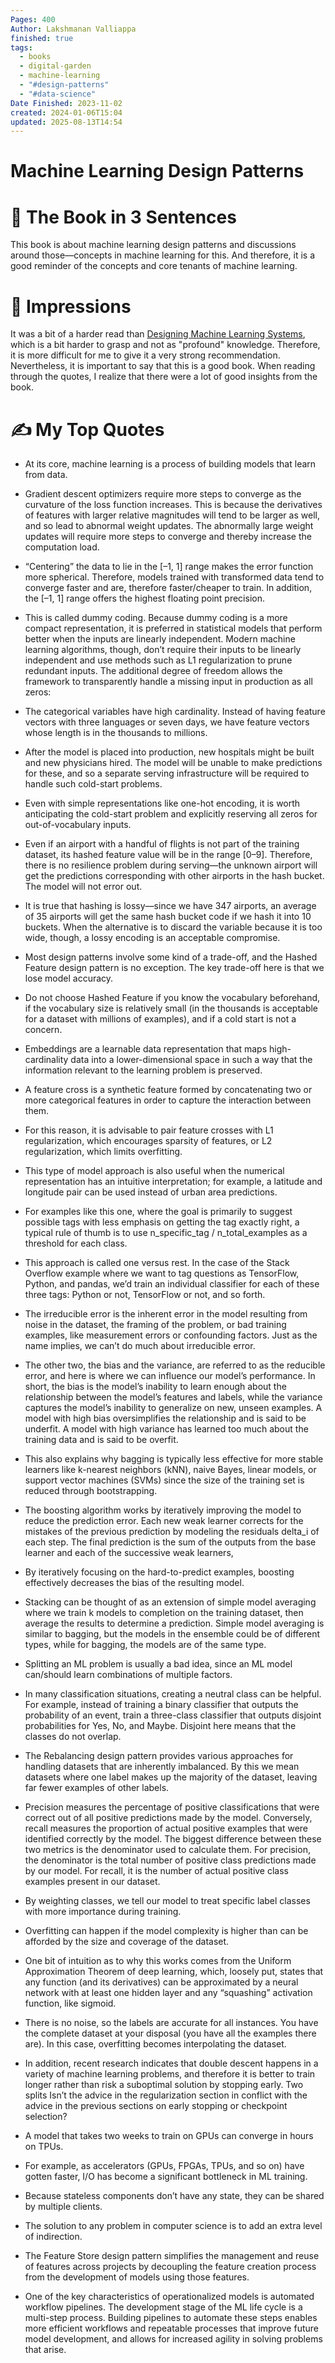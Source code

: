 ```yaml
---
Pages: 400
Author: Lakshmanan Valliappa
finished: true
tags:
  - books
  - digital-garden
  - machine-learning
  - "#design-patterns"
  - "#data-science"
Date Finished: 2023-11-02
created: 2024-01-06T15:04
updated: 2025-08-13T14:54
---
```

# Machine Learning Design Patterns


# 🚀 The Book in 3 Sentences
This book is about machine learning design patterns and discussions around those—concepts in machine learning for this. And therefore, it is a good reminder of the concepts and core tenants of machine learning.  


# 🎨 Impressions
It was a bit of a harder read than [Designing Machine Learning Systems](Designing%20Machine%20Learning%20Systems.md), which is a bit harder to grasp and not as "profound" knowledge. Therefore, it is more difficult for me to give it a very strong recommendation.  Nevertheless, it is important to say that this is a good book.  When reading through the quotes, I realize that there were a lot of good insights from the book. 


# ✍️ My Top  Quotes
- At its core, machine learning is a process of building models that learn from data.
 
- Gradient descent optimizers require more steps to converge as the curvature of the loss function increases. This is because the derivatives of features with larger relative magnitudes will tend to be larger as well, and so lead to abnormal weight updates. The abnormally large weight updates will require more steps to converge and thereby increase the computation load.
 
- “Centering” the data to lie in the \[–1, 1\] range makes the error function more spherical. Therefore, models trained with transformed data tend to converge faster and are, therefore faster/cheaper to train. In addition, the \[–1, 1\] range offers the highest floating point precision.
 
- This is called dummy coding. Because dummy coding is a more compact representation, it is preferred in statistical models that perform better when the inputs are linearly independent.  Modern machine learning algorithms, though, don’t require their inputs to be linearly independent and use methods such as L1 regularization to prune redundant inputs. The additional degree of freedom allows the framework to transparently handle a missing input in production as all zeros:
 
- The categorical variables have high cardinality. Instead of having feature vectors with three languages or seven days, we have feature vectors whose length is in the thousands to millions.
 
- After the model is placed into production, new hospitals might be built and new physicians hired. The model will be unable to make predictions for these, and so a separate serving infrastructure will be required to handle such cold-start problems.
 
- Even with simple representations like one-hot encoding, it is worth anticipating the cold-start problem and explicitly reserving all zeros for out-of-vocabulary inputs.
 
- Even if an airport with a handful of flights is not part of the training dataset, its hashed feature value will be in the range \[0–9\]. Therefore, there is no resilience problem during serving—the unknown airport will get the predictions corresponding with other airports in the hash bucket. The model will not error out.
 
- It is true that hashing is lossy—since we have 347 airports, an average of 35 airports will get the same hash bucket code if we hash it into 10 buckets. When the alternative is to discard the variable because it is too wide, though, a lossy encoding is an acceptable compromise.
 
- Most design patterns involve some kind of a trade-off, and the Hashed Feature design pattern is no exception. The key trade-off here is that we lose model accuracy.
 
- Do not choose Hashed Feature if you know the vocabulary beforehand, if the vocabulary size is relatively small (in the thousands is acceptable for a dataset with millions of examples), and if a cold start is not a concern.
 
- Embeddings are a learnable data representation that maps high-cardinality data into a lower-dimensional space in such a way that the information relevant to the learning problem is preserved.
 
- A feature cross is a synthetic feature formed by concatenating two or more categorical features in order to capture the interaction between them.
 
- For this reason, it is advisable to pair feature crosses with L1 regularization, which encourages sparsity of features, or L2 regularization, which limits overfitting.
 
- This type of model approach is also useful when the numerical representation has an intuitive interpretation; for example, a latitude and longitude pair can be used instead of urban area predictions.
 
- For examples like this one, where the goal is primarily to suggest possible tags with less emphasis on getting the tag exactly right, a typical rule of thumb is to use n_specific_tag / n_total_examples as a threshold for each class.
 
- This approach is called one versus rest. In the case of the Stack Overflow example where we want to tag questions as TensorFlow, Python, and pandas, we’d train an individual classifier for each of these three tags: Python or not, TensorFlow or not, and so forth.
 
- The irreducible error is the inherent error in the model resulting from noise in the dataset, the framing of the problem, or bad training examples, like measurement errors or confounding factors. Just as the name implies, we can’t do much about irreducible error.
 
- The other two, the bias and the variance, are referred to as the reducible error, and here is where we can influence our model’s performance. In short, the bias is the model’s inability to learn enough about the relationship between the model’s features and labels, while the variance captures the model’s inability to generalize on new, unseen examples. A model with high bias oversimplifies the relationship and is said to be underfit. A model with high variance has learned too much about the training data and is said to be overfit.
 
- This also explains why bagging is typically less effective for more stable learners like k-nearest neighbors (kNN), naive Bayes, linear models, or support vector machines (SVMs) since the size of the training set is reduced through bootstrapping.
 
- The boosting algorithm works by iteratively improving the model to reduce the prediction error. Each new weak learner corrects for the mistakes of the previous prediction by modeling the residuals delta_i of each step. The final prediction is the sum of the outputs from the base learner and each of the successive weak learners,
 
- By iteratively focusing on the hard-to-predict examples, boosting effectively decreases the bias of the resulting model.
 
- Stacking can be thought of as an extension of simple model averaging where we train k models to completion on the training dataset, then average the results to determine a prediction. Simple model averaging is similar to bagging, but the models in the ensemble could be of different types, while for bagging, the models are of the same type.
 
- Splitting an ML problem is usually a bad idea, since an ML model can/should learn combinations of multiple factors.
 
- In many classification situations, creating a neutral class can be helpful. For example, instead of training a binary classifier that outputs the probability of an event, train a three-class classifier that outputs disjoint probabilities for Yes, No, and Maybe. Disjoint here means that the classes do not overlap.
 
- The Rebalancing design pattern provides various approaches for handling datasets that are inherently imbalanced. By this we mean datasets where one label makes up the majority of the dataset, leaving far fewer examples of other labels.
 
- Precision measures the percentage of positive classifications that were correct out of all positive predictions made by the model. Conversely, recall measures the proportion of actual positive examples that were identified correctly by the model. The biggest difference between these two metrics is the denominator used to calculate them. For precision, the denominator is the total number of positive class predictions made by our model. For recall, it is the number of actual positive class examples present in our dataset.
 
- By weighting classes, we tell our model to treat specific label classes with more importance during training.
 
- Overfitting can happen if the model complexity is higher than can be afforded by the size and coverage of the dataset.
 
- One bit of intuition as to why this works comes from the Uniform Approximation Theorem of deep learning, which, loosely put, states that any function (and its derivatives) can be approximated by a neural network with at least one hidden layer and any “squashing” activation function, like sigmoid.
 
- There is no noise, so the labels are accurate for all instances.  You have the complete dataset at your disposal (you have all the examples there are). In this case, overfitting becomes interpolating the dataset.
 
- In addition, recent research indicates that double descent happens in a variety of machine learning problems, and therefore it is better to train longer rather than risk a suboptimal solution by stopping early. Two splits  Isn’t the advice in the regularization section in conflict with the advice in the previous sections on early stopping or checkpoint selection?
 
- A model that takes two weeks to train on GPUs can converge in hours on TPUs.
 
- For example, as accelerators (GPUs, FPGAs, TPUs, and so on) have gotten faster, I/O has become a significant bottleneck in ML training.
 
- Because stateless components don’t have any state, they can be shared by multiple clients.
 
- The solution to any problem in computer science is to add an extra level of indirection.
 
- The Feature Store design pattern simplifies the management and reuse of features across projects by decoupling the feature creation process from the development of models using those features.
 
- One of the key characteristics of operationalized models is automated workflow pipelines. The development stage of the ML life cycle is a multi-step process. Building pipelines to automate these steps enables more efficient workflows and repeatable processes that improve future model development, and allows for increased agility in solving problems that arise.
 


